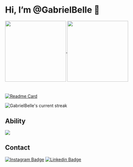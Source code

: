 # Hi, I’m @GabrielBelle 🚀

<a href="https://github.com/GabrielBelle">
  <img height=200 align="center" src="https://github-readme-stats.vercel.app/api?username=GabrielBelle&count_private=true&show_icons=true&theme=github_dark_dimmed&rank_icon=github" />
</a>

<a href="https://github.com/GabrielBelle">
  <img height=200 align="center" src="https://github-readme-stats.vercel.app/api/top-langs/?username=GabrielBelle&layout=donut&theme=github_dark_dimmed&card_width=320px" />
</a>

#

[![Readme Card](https://github-readme-stats.vercel.app/api/pin/?username=GabrielBelle&repo=estudos_front_end&theme=github_dark_dimmed)](https://github.com/GabrielBelle/estudos_front_end)

![GabrielBelle's current streak](https://streak-stats.demolab.com/?user=GabrielBelle&count_private=true&theme=github_dark_dimmed)

## Ability

<p align="left">
  <a href="https://skillicons.dev">
    <img src="https://skillicons.dev/icons?i=html,css,git,github,vscode" />
  </a>
</p>

## Contact
[![Instagram Badge](https://img.shields.io/badge/Instagram-E4405F?style=for-the-badge&logo=instagram&logoColor=white)](https://www.instagram.com/gabrielbelle/)
[![Linkedin Badge](https://img.shields.io/badge/-Linkedin-blue?style=for-the-badge&logo=Linkedin&logoColor=white&link=https://github.com/arthurspk)](https://www.linkedin.com/in/gabriel-belle/)
